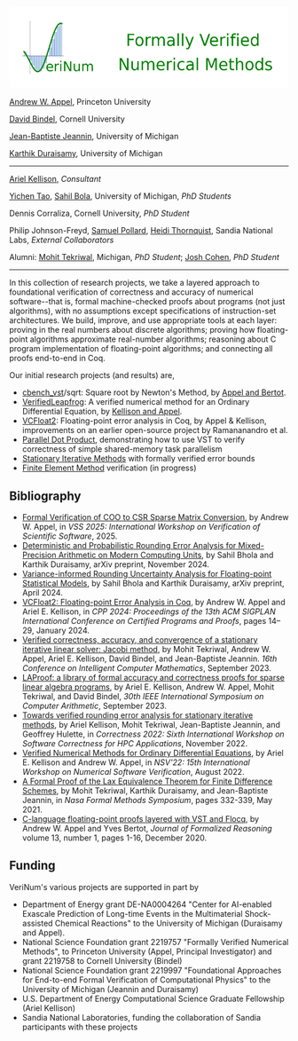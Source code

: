 ![VeriNum](logo_full.png)

[Andrew W. Appel](https://www.cs.princeton.edu/~appel/), Princeton University

[David Bindel](https://www.cs.cornell.edu/~bindel/), Cornell University

[Jean-Baptiste Jeannin](http://www-personal.umich.edu/~jeannin/), University of Michigan

[Karthik Duraisamy](https://aero.engin.umich.edu/people/duraisamy-karthik/), University of Michigan

--------------------------------------------------------

[Ariel Kellison](https://ak-2485.github.io/), _Consultant_

[Yichen Tao](https://www.linkedin.com/in/yichen-tao-196478286), [Sahil Bola](https://www.linkedin.com/in/bholasahil), University of Michigan, _PhD Students_

Dennis Corraliza, Cornell University, _PhD Student_

Philip Johnson-Freyd, [Samuel Pollard](https://sampollard.github.io/), [Heidi Thornquist](https://en.wikipedia.org/wiki/Heidi_Thornquist),  Sandia National Labs,  _External Collaborators_

Alumni:   [Mohit Tekriwal](https://mohittkr.github.io/), Michigan, _PhD Student_; [Josh Cohen](https://joscoh.github.io/),  _PhD Student_

----------------------------------------------------------------

In this collection of research projects, we take a layered approach to foundational verification
of correctness and accuracy of numerical software--that is,
formal machine-checked proofs about programs (not just algorithms),
with no assumptions except specifications of instruction-set
architectures.  We build, improve, and use appropriate tools at
each layer: proving in the real numbers about discrete
algorithms; proving how floating-point algorithms approximate
real-number algorithms; reasoning about C program implementation
of floating-point algorithms; and connecting all proofs end-to-end
in Coq.

Our initial research projects (and results) are,
- [cbench_vst](https://github.com/cverified/cbench-vst)/sqrt: Square root by Newton's Method, by [Appel and Bertot](https://doi.org/10.6092/issn.1972-5787/11442).
- [VerifiedLeapfrog](https://github.com/VeriNum/VerifiedLeapfrog): A verified numerical method for an Ordinary Differential Equation, by [Kellison and Appel](https://github.com/VeriNum/VerifiedLeapfrog/raw/main/Paper.pdf).
- [VCFloat2](vcfloat): Floating-point error analysis in Coq, by Appel & Kellison, improvements on an earlier open-source project by Ramananandro et al.
- [Parallel Dot Product](https://github.com/VeriNum/pardotprod), demonstrating how to use VST to verify correctness of simple shared-memory task parallelism
- [Stationary Iterative Methods](https://github.com/VeriNum/iterative_methods) with formally verified error bounds
- [Finite Element Method](https://bindel-group.github.io/simple_cfem/) verification (in progress)

## Bibliography

- [Formal Verification of COO to CSR Sparse Matrix Conversion](https://www.cs.princeton.edu/~appel/papers/coo-csr.pdf), by Andrew W. Appel, in _VSS 2025: International Workshop on Verification of Scientific Software_, 2025.
- [Deterministic and Probabilistic Rounding Error Analysis for Mixed-Precision Arithmetic on Modern Computing Units](https://doi.org/10.48550/arXiv.2411.18747), by Sahil Bhola and Karthik Duraisamy, arXiv preprint, November 2024.
- [Variance-informed Rounding Uncertainty Analysis for Floating-point Statistical Models](https://doi.org/10.48550/arXiv.2404.12556),  by Sahil Bhola and Karthik Duraisamy, arXiv preprint, April 2024.
- [VCFloat2: Floating-point Error Analysis in Coq](https://doi.org/10.1145/3636501.3636953), by Andrew W. Appel and Ariel E. Kellison, in _CPP 2024: Proceedings of the 13th ACM SIGPLAN International Conference on Certified Programs and Proofs_, pages 14–29, January 2024.
- [Verified correctness, accuracy, and convergence of a stationary iterative linear solver: Jacobi method](https://www.cs.princeton.edu/~appel/papers/jacobi.pdf), by Mohit Tekriwal, Andrew W. Appel, Ariel E. Kellison, David Bindel, and Jean-Baptiste Jeannin. _16th Conference on Intelligent Computer Mathematics_, September 2023.
- [LAProof: a library of formal accuracy and correctness proofs for sparse linear algebra programs](https://www.cs.princeton.edu/~appel/papers/LAProof.pdf), by Ariel E. Kellison, Andrew W. Appel, Mohit Tekriwal, and David Bindel, _30th IEEE International Symposium on Computer Arithmetic_, September 2023.
- [Towards verified rounding error analysis for stationary iterative methods](https://github.com/VeriNum/iterative_methods/blob/main/correctness_workshop_paper.pdf), by Ariel Kellison, Mohit Tekriwal, Jean-Baptiste Jeannin, and Geoffrey Hulette, in _Correctness 2022: Sixth International Workshop on Software Correctness for HPC Applications_, November 2022.
- [Verified Numerical Methods for Ordinary Differential Equations](https://github.com/VeriNum/VerifiedLeapfrog/raw/main/Paper.pdf), by Ariel E. Kellison and Andrew W. Appel, in _NSV'22: 15th International Workshop on Numerical Software Verification_, August 2022.
- [A Formal Proof of the Lax Equivalence Theorem for Finite Difference Schemes](https://doi.org/10.1007/978-3-030-76384-8_20), by Mohit Tekriwal, Karthik Duraisamy, and Jean-Baptiste Jeannin, in _Nasa Formal Methods Symposium_, pages 332-339, May 2021.
- [C-language floating-point proofs layered with VST and Flocq](https://doi.org/10.6092/issn.1972-5787/11442), by Andrew W. Appel and Yves Bertot, _Journal of Formalized Reasoning_ volume 13, number 1, pages 1-16, December 2020.

## Funding

VeriNum's various projects are supported in part by
- Department of Energy grant DE-NA0004264 "Center for AI-enabled Exascale Prediction of Long-time Events in the Multimaterial Shock-assisted Chemical Reactions" to the University of Michigan (Duraisamy and Appel).
- National Science Foundation grant 2219757 "Formally Verified Numerical Methods", to Princeton University (Appel, Principal Investigator) and grant 2219758 to Cornell University (Bindel)
- National Science Foundation grant 2219997 "Foundational Approaches for End-to-end Formal Verification of Computational Physics" to the University of Michigan (Jeannin and Duraisamy)
- U.S. Department of Energy Computational Science Graduate Fellowship (Ariel Kellison)
- Sandia National Laboratories, funding the collaboration of Sandia participants with these projects
